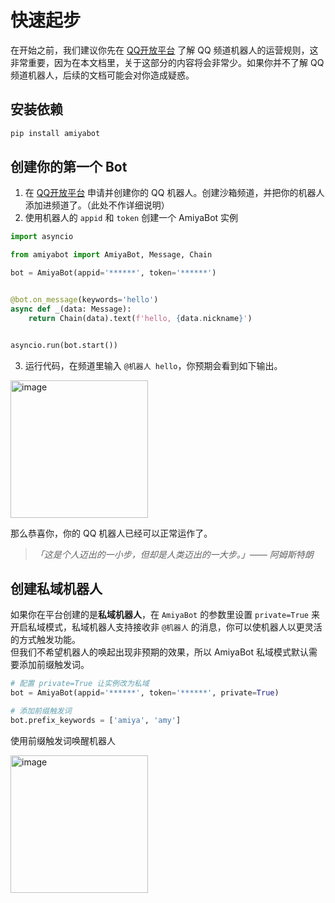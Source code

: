 # 快速起步

在开始之前，我们建议你先在 [QQ开放平台](https://q.qq.com/) 了解 QQ 频道机器人的运营规则，这非常重要，因为在本文档里，关于这部分的内容将会非常少。如果你并不了解 QQ 频道机器人，后续的文档可能会对你造成疑惑。

## 安装依赖

```bash
pip install amiyabot
```

## 创建你的第一个 Bot

1. 在 [QQ开放平台](https://q.qq.com/) 申请并创建你的 QQ 机器人。创建沙箱频道，并把你的机器人添加进频道了。（此处不作详细说明）
2. 使用机器人的 `appid` 和 `token` 创建一个 AmiyaBot 实例

```python
import asyncio

from amiyabot import AmiyaBot, Message, Chain

bot = AmiyaBot(appid='******', token='******')


@bot.on_message(keywords='hello')
async def _(data: Message):
    return Chain(data).text(f'hello, {data.nickname}')


asyncio.run(bot.start())
```

3. 运行代码，在频道里输入 `@机器人 hello`，你预期会看到如下输出。

<img style="width: 220px" :src="$withBase('/examples/hello.png')" alt="image">

那么恭喜你，你的 QQ 机器人已经可以正常运作了。

> _「这是个人迈出的一小步，但却是人类迈出的一大步。」—— 阿姆斯特朗_

## 创建私域机器人

如果你在平台创建的是**私域机器人**，在 `AmiyaBot` 的参数里设置 `private=True` 来开启私域模式，私域机器人支持接收非 `@机器人` 的消息，你可以使机器人以更灵活的方式触发功能。<br>
但我们不希望机器人的唤起出现非预期的效果，所以 AmiyaBot 私域模式默认需要添加前缀触发词。

```python
# 配置 private=True 让实例改为私域
bot = AmiyaBot(appid='******', token='******', private=True)

# 添加前缀触发词
bot.prefix_keywords = ['amiya', 'amy']
```

使用前缀触发词唤醒机器人

<img style="width: 220px" :src="$withBase('/examples/hello2.png')" alt="image">

